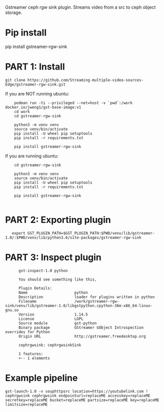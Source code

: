 Gstreamer ceph rgw sink plugin. 
Streams video from a src to ceph object storage. 

# Pip install
pip install gstreamer-rgw-sink

# PART 1: Install 
```
git clone https://github.com/Streaming-multiple-video-sources-Edge/gstreamer-rgw-sink.git
```

If you are NOT running ubuntu:
```
    podman run -ti --privileged --net=host -v `pwd`:/work docker.io/jweng1/gst-base-image:v1
    cd work
    cd gstreamer-rgw-sink

    python3 -m venv venv
    source venv/bin/activate
    pip install -U wheel pip setuptools
    pip install -r requirements.txt
    
    pip install gstreamer-rgw-sink 
 ```
If you are running ubuntu:
```
    cd gstreamer-rgw-sink

    python3 -m venv venv
    source venv/bin/activate
    pip install -U wheel pip setuptools
    pip install -r requirements.txt
    
    pip install gstreamer-rgw-sink
    
```

# PART 2: Exporting plugin 
```
   export GST_PLUGIN_PATH=$GST_PLUGIN_PATH:$PWD/venv/lib/gstreamer-1.0/:$PWD/venv/lib/python3.6/site-packages/gstreamer-rgw-sink
```

# PART 3: Inspect plugin
```
      gst-inspect-1.0 python
      
      You should see something like this,
    
      Plugin Details:
      Name                     python
      Description              loader for plugins written in python
      Filename                 /work/gstreamer-rgw-sink/venv/lib/gstreamer-1.0/libgstpython.cpython-36m-x86_64-linux-gnu.so
      Version                  1.14.5
      License                  LGPL
      Source module            gst-python
      Binary package           GStreamer GObject Introspection overrides for Python 
      Origin URL               http://gstreamer.freedesktop.org

      cephrgwsink: cephrgwsinkSink

      1 features:
      +-- 1 elements

```

# Example pipeline 
```
gst-launch-1.0 -v souphttpsrc location=https://youtubelink.com ! cephrgwsink cephrgwsink endpointurl=replaceME accesskey=replaceME secretkey=replaceME bucket=replaceME partsize=replaceME key=replaceME limitsize=replaceME
```





